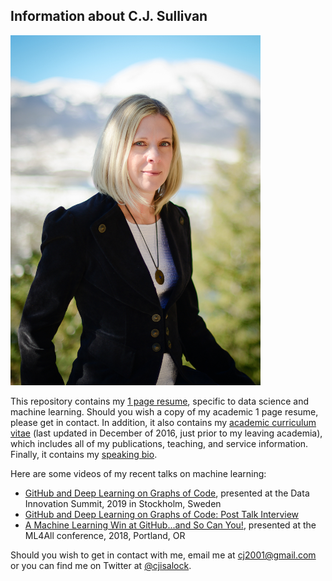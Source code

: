 ## Information about C.J. Sullivan

<img src="./mountain_portrait.jpg" width="400">

This repository contains my [1 page resume](data_science_resume_2020.pdf), specific to data science and machine learning.  Should you wish a copy of my academic 1 page resume, please get in contact.  In addition, it also contains my [academic curriculum vitae](sullivan_curriculum_vitae.pdf) (last updated in December of 2016, just prior to my leaving academia), which includes all of my publications, teaching, and service information.  Finally, it contains my [speaking bio](bio.md).

Here are some videos of my recent talks on machine learning:

- [GitHub and Deep Learning on Graphs of Code](https://www.youtube.com/watch?v=-5lhnusF0CA&t=16s), presented at the Data Innovation Summit, 2019 in Stockholm, Sweden
- [GitHub and Deep Learning on Graphs of Code: Post Talk Interview](https://www.youtube.com/watch?v=CfvVdqtgobY&t=65s)
- [A Machine Learning Win at GitHub...and So Can You!](https://www.youtube.com/watch?v=9FeQjHzrU7M&t=325s), presented at the ML4All conference, 2018, Portland, OR

Should you wish to get in contact with me, email me at cj2001@gmail.com or you can find me on Twitter at [@cjisalock](https://twitter.com/cjIsALock).
